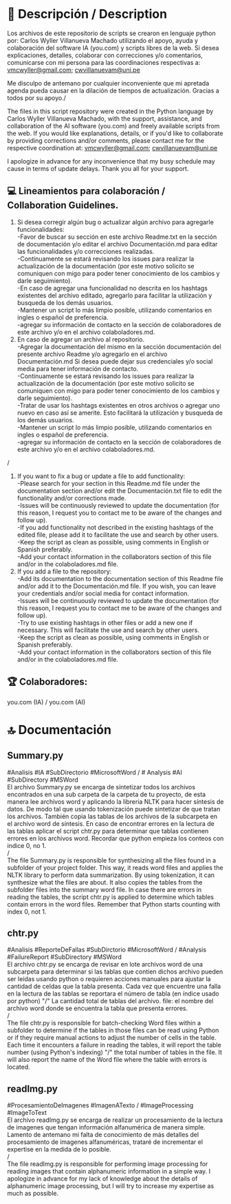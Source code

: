 # 💫 Descripción / Description
Los archivos de este repositorio de scripts se crearon en lenguaje python por: Carlos Wyller Villanueva Machado utilizando el apoyo, ayuda y colaboración del software IA (you.com) y scripts libres de la web. Si desea explicaciones, detalles, colaborar con correcciones y/o comentarios, comunicarse con mi persona para las coordinaciones respectivas a:
vmcwyller@gmail.com;
cwvillanuevam@uni.pe

Me disculpo de antemano por cualquier inconveniente que mi apretada agenda pueda causar en la dilación de tiempos de actualización. Gracias a todos por su apoyo./

The files in this script repository were created in the Python language by Carlos Wyller Villanueva Machado, with the support, assistance, and collaboration of the AI software (you.com) and freely available scripts from the web. If you would like explanations, details, or if you'd like to collaborate by providing corrections and/or comments, please contact me for the respective coordination at:
vmcwyller@gmail.com;
cwvillanuevam@uni.pe

I apologize in advance for any inconvenience that my busy schedule may cause in terms of update delays. Thank you all for your support.

## 💻 Lineamientos para colaboración / Collaboration Guidelines.
1. Si desea corregir algún bug o actualizar algún archivo para agregarle funcionalidades:  
-Favor de buscar su sección en este archivo Readme.txt en la sección de documentación y/o editar el archivo Documentación.md para editar las funcionalidades y/o correcciones realizadas.  
-Continuamente se estará revisando los issues  para realizar la actualización de la documentación (por este motivo solicito se comuniquen con migo para poder tener conocimiento de los cambios y darle seguimiento).  
-En caso de agregar una funcionalidad no descrita en los hashtags existentes del archivo editado, agregarlo para facilitar la utilización y busqueda de los demás usuarios.  
-Mantener un script lo más limpio  posible, utilizando comentarios en ingles o español de preferencia.  
-agregar su información de contacto en la sección de colaboradores de este archivo y/o en el archivo   colaboladores.md.  
2. En caso de agregar un archivo al repositorio.  
-Agregar la documentación del mismo en la sección documentación del presente archivo Readme y/o agregarlo en el archivo Documentación.md Si desea puede dejar sus credenciales y/o social media para tener información de contacto.  
-Continuamente se estará revisando los issues  para realizar la actualización de la documentación (por este motivo solicito se comuniquen con migo para poder tener conocimiento de los cambios y darle seguimiento).  
-Tratar de usar los hashtags existentes en otros archivos o agregar uno nuevo en caso así se amerite. Esto facilitará la utilización y busqueda de los demás usuarios.  
-Mantener un script lo más limpio  posible, utilizando comentarios en ingles o español de preferencia.  
-agregar su información de contacto en la sección de colaboradores de este archivo y/o en el archivo colaboladores.md.  

/

1. If you want to fix a bug or update a file to add functionality:  
-Please search for your section in this Readme.md file under the documentation section and/or edit the Documentación.txt file to edit the functionality and/or corrections made.  
-Issues will be continuously reviewed to update the documentation (for this reason, I request you to contact me to be aware of the changes and follow up).  
-If you add functionality not described in the existing hashtags of the edited file, please add it to facilitate the use and search by other users.  
-Keep the script as clean as possible, using comments in English or Spanish preferably.  
-Add your contact information in the collaborators section of this file and/or in the colaboladores.md file.  
2. If you add a file to the repository:  
-Add its documentation to the documentation section of this Readme file and/or add it to the Documentación.md file. If you wish, you can leave your credentials and/or social media for contact information.  
-Issues will be continuously reviewed to update the documentation (for this reason, I request you to contact me to be aware of the changes and follow up).  
-Try to use existing hashtags in other files or add a new one if necessary. This will facilitate the use and search by other users.  
-Keep the script as clean as possible, using comments in English or Spanish preferably.  
-Add your contact information in the collaborators section of this file and/or in the colaboladores.md file.  

## 🏆 Colaboradores:
you.com (IA) / you.com (AI)



# 🔝 Documentación
## Summary.py
#Analisis #IA #SubDirectorio #MicrosoftWord / # Analysis #AI #SubDirectory #MSWord  
El archivo Summary.py se encarga de sintetizar todos los archivos encontrados en una sub carpeta de la carpeta de tu proyecto, de esta manera lee archivos word y aplicando la libreria NLTK para hacer síntesis de datos. De modo tal que usando tokenización puede sintetizar de que tratan los archivos. También copia las tablas de los archivos de la subcarpeta en el archivo word de sintesis. En caso de encontrar errores en la lectura de las tablas aplicar el script chtr.py para determinar que tablas contienen errores en los archivos  word. Recordar que python empieza los conteos con indice 0, no 1.  
/  
The file Summary.py is responsible for synthesizing all the files found in a subfolder of your project folder. This way, it reads word files and applies the NLTK library to perform data summarization. By using tokenization, it can synthesize what the files are about. It also copies the tables from the subfolder files into the summary word file. In case there are errors in reading the tables, the script chtr.py is applied to determine which tables contain errors in the word files. Remember that Python starts counting with index 0, not 1.  

## chtr.py
#Analisis #ReporteDeFallas #SubDirctorio #MicrosoftWord / #Analysis #FailureReport #SubDirectory #MSWord  
El archivo chtr.py se encarga de revisar en lote archivos word de una subcarpeta para determinar si las tablas que contien dichos archivo pueden ser leídas usando python o requieren acciones manuales para ajustar la cantidad de celdas que la tabla presenta. Cada vez que encuentre una falla en la lectura de las tablas se reportara el número de tabla (en índice usado por python) "/" La cantidad total de tablas del archivo. file: el nombre del archivo word donde se encuentra la tabla que presenta errores.  
/  
The file chtr.py is responsible for batch-checking Word files within a subfolder to determine if the tables in those files can be read using Python or if they require manual actions to adjust the number of cells in the table. Each time it encounters a failure in reading the tables, it will report the table number (using Python's indexing) "/" the total number of tables in the file. It will also report the name of the Word file where the table with errors is located.  

## readImg.py
#ProcesamientoDeImagenes #ImagenATexto / #ImageProcessing #ImageToText  
El archivo readImg.py se encarga de realizar un procesamiento de la lectura de imagenes que tengan información alfanumérica de manera simple. Lamento de antemano mi falta de conocimiento de más detalles del procesamiento de imagenes alfanuméricas, trataré de incrementar el expertise en la medida de lo posible.  
/  
The file readImg.py is responsible for performing image processing for reading images that contain alphanumeric information in a simple way. I apologize in advance for my lack of knowledge about the details of alphanumeric image processing, but I will try to increase my expertise as much as possible.  
